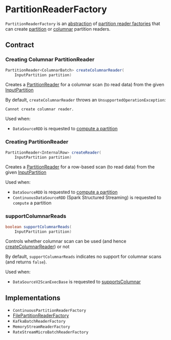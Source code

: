 # PartitionReaderFactory

`PartitionReaderFactory` is an [abstraction](#contract) of [partition reader factories](#implementations) that can create [partition](#createReader) or [columnar](#createColumnarReader) partition readers.

## Contract

### <span id="createColumnarReader"> Creating Columnar PartitionReader

```java
PartitionReader<ColumnarBatch> createColumnarReader(
    InputPartition partition)
```

Creates a [PartitionReader](PartitionReader.md) for a columnar scan (to read data) from the given [InputPartition](InputPartition.md)

By default, `createColumnarReader` throws an `UnsupportedOperationException`:

```text
Cannot create columnar reader.
```

Used when:

* `DataSourceRDD` is requested to [compute a partition](../DataSourceRDD.md#compute)

### <span id="createReader"> Creating PartitionReader

```java
PartitionReader<InternalRow> createReader(
    InputPartition partition)
```

Creates a [PartitionReader](PartitionReader.md) for a row-based scan (to read data) from the given [InputPartition](InputPartition.md)

Used when:

* `DataSourceRDD` is requested to [compute a partition](../DataSourceRDD.md#compute)
* `ContinuousDataSourceRDD` (Spark Structured Streaming) is requested to `compute` a partition

### <span id="supportColumnarReads"> supportColumnarReads

```java
boolean supportColumnarReads(
    InputPartition partition)
```

Controls whether columnar scan can be used (and hence [createColumnarReader](#createColumnarReader)) or not

By default, `supportColumnarReads` indicates no support for columnar scans (and returns `false`).

Used when:

* `DataSourceV2ScanExecBase` is requested to [supportsColumnar](../physical-operators/DataSourceV2ScanExecBase.md#supportsColumnar)

## Implementations

* `ContinuousPartitionReaderFactory`
* [FilePartitionReaderFactory](../datasources/FilePartitionReaderFactory.md)
* `KafkaBatchReaderFactory`
* `MemoryStreamReaderFactory`
* `RateStreamMicroBatchReaderFactory`
